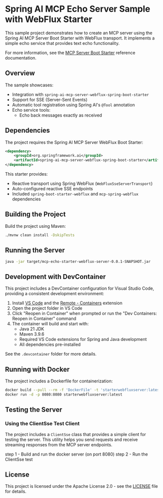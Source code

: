# Spring AI MCP Echo Server Sample with WebFlux Starter

This sample project demonstrates how to create an MCP server using the Spring AI MCP Server Boot Starter with WebFlux transport. It implements a simple echo service that provides text echo functionality.

For more information, see the [MCP Server Boot Starter](https://docs.spring.io/spring-ai/reference/api/mcp/mcp-server-boot-starter-docs.html) reference documentation.

## Overview

The sample showcases:
- Integration with `spring-ai-mcp-server-webflux-spring-boot-starter`
- Support for SSE (Server-Sent Events)
- Automatic tool registration using Spring AI's `@Tool` annotation
- Echo service tools:
  - Echo back messages exactly as received

## Dependencies

The project requires the Spring AI MCP Server WebFlux Boot Starter:

```xml
<dependency>
    <groupId>org.springframework.ai</groupId>
    <artifactId>spring-ai-mcp-server-webflux-spring-boot-starter</artifactId>
</dependency>
```

This starter provides:
- Reactive transport using Spring WebFlux (`WebFluxSseServerTransport`)
- Auto-configured reactive SSE endpoints
- Included `spring-boot-starter-webflux` and `mcp-spring-webflux` dependencies

## Building the Project

Build the project using Maven:
```bash
./mvnw clean install -DskipTests
```

## Running the Server

```bash
java -jar target/mcp-echo-starter-webflux-server-0.0.1-SNAPSHOT.jar
```

## Development with DevContainer

This project includes a DevContainer configuration for Visual Studio Code, providing a consistent development environment:

1. Install [VS Code](https://code.visualstudio.com/) and the [Remote - Containers](https://marketplace.visualstudio.com/items?itemName=ms-vscode-remote.remote-containers) extension
2. Open the project folder in VS Code
3. Click "Reopen in Container" when prompted or run the "Dev Containers: Reopen in Container" command
4. The container will build and start with:
   - Java 21 JDK
   - Maven 3.9.6
   - Required VS Code extensions for Spring and Java development
   - All dependencies pre-installed

See the `.devcontainer` folder for more details.

## Running with Docker

The project includes a Dockerfile for containerization:

```bash
docker build --pull --rm -f 'DockerFile' -t 'starterwebfluxserver:latest' '.'  
docker run -d -p 8080:8080 starterwebfluxserver:latest
```

## Testing the Server

### Using the ClientSse Test Client

The project includes a `ClientSse` class that provides a simple client for testing the server. This utility helps you send requests and receive streaming responses from the MCP server endpoints.

step 1 - Build and run the docker server (on port 8080)
step 2 - Run the ClientSse test

## License

This project is licensed under the Apache License 2.0 - see the [LICENSE](LICENSE) file for details.
